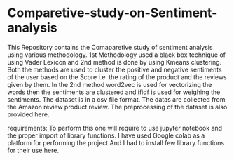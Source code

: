 # Comparetive-study-on-Sentiment-analysis
This Repository contains the Comaparetive study of sentiment analysis using various methodology. 1st Methodology used a black box technique  of using Vader Lexicon and 2nd method is done by using Kmeans clustering.
Both the methods are used to cluster the positive and negative sentiments of the user based on the Score i.e. the rating of the product and the reviews given by them. In the 2nd method word2vec is used for vectorizing the words then the sentiments are clustered and ifidf is used for weighing the sentiments.
The dataset is in a csv file format. The datas are collected from the Amazon review product review. The preprocessing of the dataset is also provided here.


requirements: To perform this one will require to use jupyter notebook and the proper import of library functions. I have used Google colab as a platform for performing the project.And I had to install few library functions for their use here.
